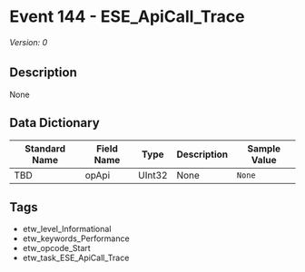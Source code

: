 # Event 144 - ESE_ApiCall_Trace
###### Version: 0

## Description
None

## Data Dictionary
|Standard Name|Field Name|Type|Description|Sample Value|
|---|---|---|---|---|
|TBD|opApi|UInt32|None|`None`|

## Tags
* etw_level_Informational
* etw_keywords_Performance
* etw_opcode_Start
* etw_task_ESE_ApiCall_Trace